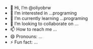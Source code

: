 - 👋 Hi, I’m @oliyobrw
- 👀 I’m interested in ...programing
- 🌱 I’m currently learning ...programing
- 💞️ I’m looking to collaborate on ...
- 📫 How to reach me ...
- 😄 Pronouns: ...
- ⚡ Fun fact: ...

<!---
management12179/management12179 is a ✨ special ✨ repository because its `README.md` (this file) appears on your GitHub profile.
You can click the Preview link to take a look at your changes.
--->
